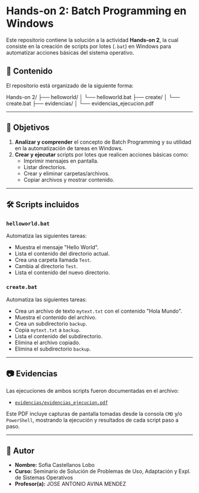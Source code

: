 # Hands-on 2: Batch Programming en Windows

Este repositorio contiene la solución a la actividad **Hands-on 2**, la cual consiste en la creación de scripts por lotes (`.bat`) en Windows para automatizar acciones básicas del sistema operativo.

## 🧩 Contenido

El repositorio está organizado de la siguiente forma:

Hands-on 2/ ├── helloworld/ │ └── helloworld.bat ├── create/ │ └── create.bat ├── evidencias/ │ └── evidencias_ejecucion.pdf

---

## 📌 Objetivos

1. **Analizar y comprender** el concepto de Batch Programming y su utilidad en la automatización de tareas en Windows.
2. **Crear y ejecutar** scripts por lotes que realicen acciones básicas como:
   - Imprimir mensajes en pantalla.
   - Listar directorios.
   - Crear y eliminar carpetas/archivos.
   - Copiar archivos y mostrar contenido.

---

## 🛠️ Scripts incluidos

### `helloworld.bat`
Automatiza las siguientes tareas:
- Muestra el mensaje "Hello World".
- Lista el contenido del directorio actual.
- Crea una carpeta llamada `Test`.
- Cambia al directorio `Test`.
- Lista el contenido del nuevo directorio.

### `create.bat`
Automatiza las siguientes tareas:
- Crea un archivo de texto `mytext.txt` con el contenido "Hola Mundo".
- Muestra el contenido del archivo.
- Crea un subdirectorio `backup`.
- Copia `mytext.txt` a `backup`.
- Lista el contenido del subdirectorio.
- Elimina el archivo copiado.
- Elimina el subdirectorio `backup`.

---

## 📷 Evidencias

Las ejecuciones de ambos scripts fueron documentadas en el archivo:

- [`evidencias/evidencias_ejecucion.pdf`](./evidencias/evidencias_ejecucion.pdf)

Este PDF incluye capturas de pantalla tomadas desde la consola `CMD` y/o `PowerShell`, mostrando la ejecución y resultados de cada script paso a paso.

---

## 🚀 Autor

- **Nombre:** Sofia Castellanos Lobo
- **Curso:** Seminario de Solución de Problemas de Uso, Adaptación y Expl. de Sistemas Operativos
- **Profesor(a):** JOSE ANTONIO AVINA MENDEZ
